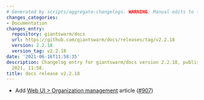 ```yaml
---
# Generated by scripts/aggregate-changelogs. WARNING: Manual edits to this files will be overwritten.
changes_categories:
- Documentation
changes_entry:
  repository: giantswarm/docs
  url: https://github.com/giantswarm/docs/releases/tag/v2.2.18
  version: 2.2.18
  version_tag: v2.2.18
date: '2021-06-16T11:58:35'
description: Changelog entry for giantswarm/docs version 2.2.18, published on 16 June
  2021, 11:58.
title: docs release v2.2.18
---
```


- Add [Web UI > Organization management](https://docs.giantswarm.io/ui-api/web/organizations/) article ([#907](https://github.com/giantswarm/docs/pull/907))
